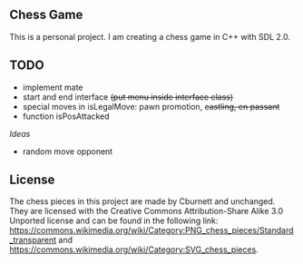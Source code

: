 ## Chess Game

This is a personal project. I am creating a chess game in C++ with SDL 2.0.


## TODO
- implement mate
- start and end interface ~~(put menu inside interface class)~~
- special moves in isLegalMove: pawn promotion, ~~castling, en passant~~
- function isPosAttacked

*Ideas*
- random move opponent

## License

The chess pieces in this project are made by Cburnett and unchanged.
They are licensed with the Creative Commons Attribution-Share Alike 3.0 Unported license
and can be found in the following link: https://commons.wikimedia.org/wiki/Category:PNG_chess_pieces/Standard_transparent
and https://commons.wikimedia.org/wiki/Category:SVG_chess_pieces.
